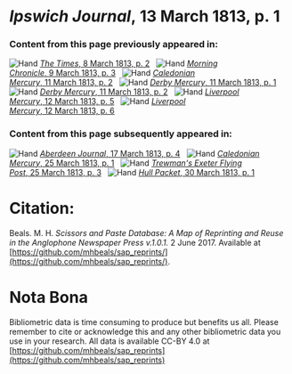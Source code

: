 # *Ipswich Journal*, 13 March 1813, p. 1  
  
### Content from this page previously appeared in:  
![Hand](http://scissorsandpaste.net/wp-content/uploads/2017/06/smallhandpointer.png) [*The Times*, 8 March 1813, p. 2](https://mhbeals.github.io/sap_html/The-Times/The-Times-8-March-1813-p-2)  
![Hand](http://scissorsandpaste.net/wp-content/uploads/2017/06/smallhandpointer.png) [*Morning Chronicle*, 9 March 1813, p. 3](https://mhbeals.github.io/sap_html/Morning-Chronicle/Morning-Chronicle-9-March-1813-p-3)  
![Hand](http://scissorsandpaste.net/wp-content/uploads/2017/06/smallhandpointer.png) [*Caledonian Mercury*, 11 March 1813, p. 2](https://mhbeals.github.io/sap_html/Caledonian-Mercury/Caledonian-Mercury-11-March-1813-p-2)  
![Hand](http://scissorsandpaste.net/wp-content/uploads/2017/06/smallhandpointer.png) [*Derby Mercury*, 11 March 1813, p. 1](https://mhbeals.github.io/sap_html/Derby-Mercury/Derby-Mercury-11-March-1813-p-1)  
![Hand](http://scissorsandpaste.net/wp-content/uploads/2017/06/smallhandpointer.png) [*Derby Mercury*, 11 March 1813, p. 2](https://mhbeals.github.io/sap_html/Derby-Mercury/Derby-Mercury-11-March-1813-p-2)  
![Hand](http://scissorsandpaste.net/wp-content/uploads/2017/06/smallhandpointer.png) [*Liverpool Mercury*, 12 March 1813, p. 5](https://mhbeals.github.io/sap_html/Liverpool-Mercury/Liverpool-Mercury-12-March-1813-p-5)  
![Hand](http://scissorsandpaste.net/wp-content/uploads/2017/06/smallhandpointer.png) [*Liverpool Mercury*, 12 March 1813, p. 6](https://mhbeals.github.io/sap_html/Liverpool-Mercury/Liverpool-Mercury-12-March-1813-p-6)  
  
### Content from this page subsequently appeared in:  
![Hand](http://scissorsandpaste.net/wp-content/uploads/2017/06/smallhandpointer.png) [*Aberdeen Journal*, 17 March 1813, p. 4](https://mhbeals.github.io/sap_html/Aberdeen-Journal/Aberdeen-Journal-17-March-1813-p-4)  
![Hand](http://scissorsandpaste.net/wp-content/uploads/2017/06/smallhandpointer.png) [*Caledonian Mercury*, 25 March 1813, p. 1](https://mhbeals.github.io/sap_html/Caledonian-Mercury/Caledonian-Mercury-25-March-1813-p-1)  
![Hand](http://scissorsandpaste.net/wp-content/uploads/2017/06/smallhandpointer.png) [*Trewman's Exeter Flying Post*, 25 March 1813, p. 3](https://mhbeals.github.io/sap_html/Trewman's-Exeter-Flying-Post/Trewman's-Exeter-Flying-Post-25-March-1813-p-3)  
![Hand](http://scissorsandpaste.net/wp-content/uploads/2017/06/smallhandpointer.png) [*Hull Packet*, 30 March 1813, p. 1](https://mhbeals.github.io/sap_html/Hull-Packet/Hull-Packet-30-March-1813-p-1)  


# Citation: 

Beals. M. H. *Scissors and Paste Database: A Map of Reprinting and Reuse in the Anglophone Newspaper Press v.1.0.1.* 2 June 2017. Available at [https://github.com/mhbeals/sap_reprints/](https://github.com/mhbeals/sap_reprints/). 

# Nota Bona

Bibliometric data is time consuming to produce but benefits us all. Please remember to cite or acknowledge this and any other bibliometric data you use in your research. All data is available CC-BY 4.0 at [https://github.com/mhbeals/sap_reprints](https://github.com/mhbeals/sap_reprints)